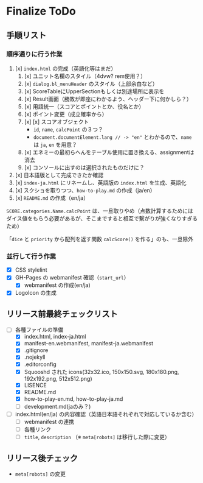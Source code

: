 # Finalize ToDo

## 手順リスト

### 順序通りに行う作業

1. [x] `index.html` の完成（英語化等はまだ）
   1. [x] ユニット名欄のスタイル（4dvw? rem使用？）
   2. [x] `dialog.bl_menuHeader` のスタイル（上部余白など）
   3. [x] ScoreTableにUpperSectionもしくは別途場所に表示を
   4. [x] Result画面（勝敗が即座にわかるよう、ヘッダー下に何かしら？）
   5. [x] 用語統一（スコアとポイントとか、役名とか）
   6. [x] ポイント変更（成立確率から）
   7. [x] [x] スコアオブジェクト
      - `id`, `name`, `calcPoint` の３つ？
      - `document.documentElement.lang // -> "en"` とわかるので、`name` は `ja`, `en` を用意？
   8. [x] エネミーの最初らへんをテーブル使用に置き換える、assignmentは消去
   9. [x] コンソールに出すのは選択されたものだけに？
2. [x] 日本語版として完成できたか確認
3. [x] `index-ja.html` にリネームし、英語版の `index.html` を生成、英語化
4. [x] スクショを取りつつ、`how-to-play.md` の作成（ja/en）
5. [x] `README.md` の作成（en/ja）

`SCORE.categories.Name.calcPoint` は、一旦取りやめ（点数計算するためにはダイス値をもらう必要があるが、そこまですると相互で繋がりが強くなりすぎるため）

「`dice` と `priority` から配列を返す関数 `calcScore()` を作る」のも、一旦除外

### 並行して行う作業

- [x] CSS stylelint
- [x] GH-Pages の webmanifest 確認（`start_url`）
  - [x] webmanifest の作成(en/ja)
- [x] LogoIcon の生成

## リリース前最終チェックリスト

- [ ] 各種ファイルの準備
  - [x] index.html, index-ja.html
  - [x] manifest-en.webmanifest, manifest-ja.webmanifest
  - [x] .gitignore
  - [x] .nojekyll
  - [x] .editorconfig
  - [x] Squooshd された icons(32x32.ico, 150x150.svg, 180x180.png, 192x192.png, 512x512.png)
  - [x] LISENCE
  - [x] README.md
  - [x] how-to-play-en.md, how-to-play-ja.md
  - [ ] development.md(jaのみ？)
- [ ] index.html(en/ja) の内容確認（英語日本語それぞれで対応しているか含む）
  - [ ] webmanifest の連携
  - [ ] 各種リンク
  - [ ] `title`, `description` （※ `meta[robots]` は移行した際に変更）

## リリース後チェック

- `meta[robots]` の変更
